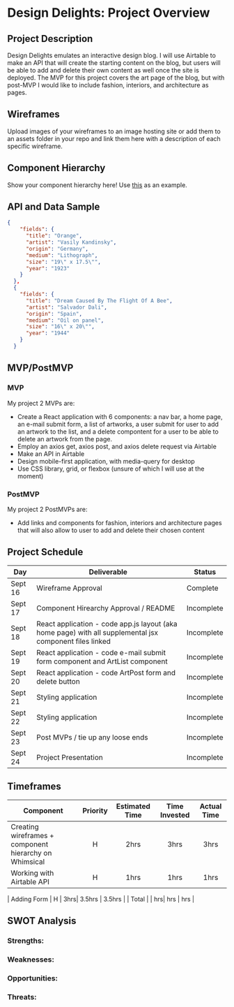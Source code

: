 # Design Delights: Project Overview

## Project Description

Design Delights emulates an interactive design blog. I will use Airtable to make an API that will create the starting content on the blog, but users will be able to add and delete their own content as well once the site is deployed. The MVP for this project covers the art page of the blog, but with post-MVP I would like to include fashion, interiors, and architecture as pages.

## Wireframes

Upload images of your wireframes to an image hosting site or add them to an assets folder in your repo and link them here with a description of each specific wireframe.

## Component Hierarchy

Show your component hierarchy here! Use [this](https://cms-assets.tutsplus.com/uploads/users/1795/posts/30352/image/GettingStartedWithReduxTutorial-React-Component-Structure.png) as an example.

## API and Data Sample

```json
{
    "fields": {
      "title": "Orange",
      "artist": "Vasily Kandinsky",
      "origin": "Germany",
      "medium": "Lithograph",
      "size": "19\" x 17.5\"",
      "year": "1923"
    }
  },
  {
    "fields": {
      "title": "Dream Caused By The Flight Of A Bee",
      "artist": "Salvador Dali",
      "origin": "Spain",
      "medium": "Oil on panel",
      "size": "16\" x 20\"",
      "year": "1944"
    }
  }
```

## MVP/PostMVP 

### MVP 
My project 2 MVPs are:
- Create a React application with 6 components: a nav bar, a home page, an e-mail submit form, a list of artworks, a user submit for user to add an artwork to the list, and a delete compontent for a user to be able to delete an artwork from the page.
- Employ an axios get, axios post, and axios delete request via Airtable
- Make an API in Airtable
- Design mobile-first application, with media-query for desktop 
- Use CSS library, grid, or flexbox (unsure of which I will use at the moment)

### PostMVP  
My project 2 PostMVPs are:
- Add links and components for fashion, interiors and architecture pages that will also allow to user to add and delete their chosen content

## Project Schedule

|  Day | Deliverable | Status
|---|---| ---|
|Sept 16| Wireframe Approval | Complete
|Sept 17| Component Hirearchy Approval / README | Incomplete
|Sept 18| React application - code app.js layout (aka home page) with all supplemental jsx component files linked | Incomplete
|Sept 19| React application - code e-mail submit form component and ArtList component | Incomplete
|Sept 20| React application - code ArtPost form and delete button | Incomplete
|Sept 21| Styling application | Incomplete
|Sept 22| Styling application | Incomplete
|Sept 23| Post MVPs / tie up any loose ends | Incomplete
|Sept 24| Project Presentation | Incomplete

## Timeframes

| Component | Priority | Estimated Time | Time Invested | Actual Time |
| --- | :---: |  :---: | :---: | :---: |
| Creating wireframes + component hierarchy on Whimsical | H | 2hrs| 3hrs | 3hrs |
| Working with Airtable API | H | 1hrs| 1hrs | 1hrs |

| Adding Form | H | 3hrs| 3.5hrs | 3.5hrs |
| Total |  | hrs| hrs | hrs |

## SWOT Analysis

### Strengths:

### Weaknesses:

### Opportunities:

### Threats: